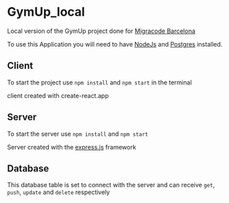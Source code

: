 # GymUp_local

Local version of the GymUp project done for [Migracode Barcelona](https://migracode.openculturalcenter.org/)

To use this Application you will need to have [NodeJs](https://nodejs.org/en/) and [Postgres](https://www.postgresql.org/) installed.

## Client
 
 To start the project use `npm install` and `npm start` in the terminal
 
 client created with create-react.app 
 
## Server

  To start the server use `npm install` and `npm start`
  
  Server created with the [express.js](https://expressjs.com/) framework
  
## Database

  This database table is set to connect with the server and can receive `get`, `push`, `update` and `delete` respectively
  
